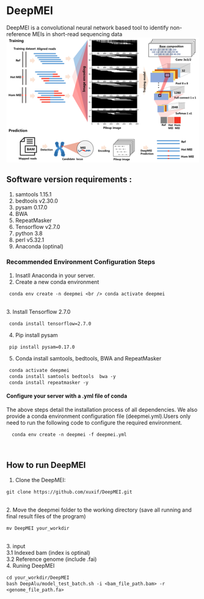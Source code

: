 # DeepMEI
DeepMEI is a convolutional neural network based tool to identify non-reference MEIs in short-read sequencing data
<br/>
![This is an image](https://github.com/xuxif/DeepMEI/blob/main/workflow.png)
<br/>
##
## Software version requirements : <br />
1. samtools 1.15.1<br />
2. bedtools v2.30.0<br />
3. pysam 0.17.0<br />
4. BWA<br />
5. RepeatMasker<br />
6. Tensorflow v2.7.0<br />
7. python 3.8<br />
8. perl v5.32.1<br />
9. Anaconda (optinal)<br />
### Recommended Environment Configuration Steps
1. Insatll Anaconda in your server.
2. Create a new conda environment 
 
 ```
  conda env create -n deepmei <br /> conda activate deepmei
 ```
 <br />
3. Install Tensorflow 2.7.0

```
 conda install tensorflow=2.7.0
 ```
4. Pip install pysam 

```
 pip install pysam=0.17.0
 ```
5. Conda install samtools, bedtools, BWA and RepeatMasker
 
 ```
  conda activate deepmei
  conda install samtools bedtools  bwa -y
  conda install repeatmasker -y
  ```
#### Configure your server with a .yml file of conda 
The above steps detail the installation process of all dependencies. We also provide a conda environment configuration file (deepmei.yml).Users only need to run the following code to configure the required environment.
 ```
   conda env create -n deepmei -f deepmei.yml
 ```
</br>

##  How to run DeepMEI
1. Clone the DeepMEI:<br/>
```
git clone https://github.com/xuxif/DeepMEI.git
```
<br />
2. Move the deepmei folder to the working directory (save all running and final result files of the program) <br />

```
mv DeepMEI your_workdir
```
<br />
3. input <br/>
   3.1 Indexed bam (index is optinal)<br/>
   3.2 Reference genome (include .fai)<br/>
4. Runing DeepMEI <br />

 ```
 cd your_workdir/DeepMEI
 bash DeepAlu/model_test_batch.sh -i <bam_file_path.bam> -r <genome_file_path.fa> 
 ```
 <br />
